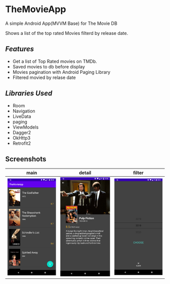 # TheMovieApp
A simple Android App(MVVM Base) for The Movie DB 

Shows a list of the top rated Movies filterd by release date.


## *Features*
- Get a list of Top Rated movies on TMDb.
- Saved movies to db before display
- Movies pagination with Android Paging Library
- Filtered movied by relase date


## *Libraries Used*
- Room
- Navigation
- LiveData
- paging
- ViewModels
- Dagger2
- OkHttp3
- Retrofit2


## Screenshots
main | detail | filter
--- | --- | ---
![Date Picker](https://github.com/arash-jahani/ScreenShots/blob/master/TheMovieApp/s1.png) | ![Time Picker](https://github.com/arash-jahani/ScreenShots/blob/master/TheMovieApp/s2.png)| ![Date Picker2](https://github.com/arash-jahani/ScreenShots/blob/master/TheMovieApp/s3.png)

